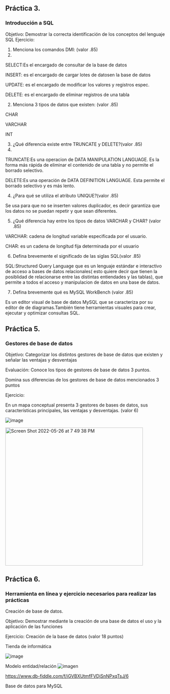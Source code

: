 ## Práctica 3.
### Introducción a SQL
Objetivo: Demostrar la correcta identificación de los conceptos del lenguaje SQL
Ejercicio:

1. Menciona los comandos DMl: (valor .85)
2. 
SELECT:Es el encargado de consultar de la base de datos

INSERT: es el encargado de cargar lotes de datosen la base de datos

UPDATE: es el encargado de modificar los valores y registros espec.

DELETE: es el encargado de eliminar registros de una tabla

2. Menciona 3 tipos de datos que existen: (valor .85)

CHAR

VARCHAR

INT

3. ¿Qué diferencia existe entre TRUNCATE y DELETE?(valor .85)
4. 
TRUNCATE:Es una operacion de DATA MANIPULATION LANGUAGE. Es la forma más rápida de eliminar el contenido de una tabla y no permite el borrado selectivo.

DELETE:Es una operación de DATA DEFINITION LANGUAGE. Esta permite el borrado selectivo y es más lento.

4. ¿Para qué se utiliza el atributo UNIQUE?(valor .85)

Se usa para que no se inserten valores duplicador, es decir garantiza que los datos no se puedan repetir y que sean diferentes.


5. ¿Qué diferencia hay entre los tipos de datos VARCHAR y CHAR? (valor .85)

VARCHAR: cadena de longitud variable especificada por el usuario.

CHAR: es un cadena de longitud fija determinada por el usuario

6. Defina brevemente el significado de las siglas SQL(valor .85)

SQL:Structured Query Language que es un lenguaje estándar e interactivo de acceso a bases de datos relacionales( esto quiere decir que tienen la posiblidad de relacionarse entre las distintas entiendades y las tablas), que permite  a todos el acceso y manipulacion de datos en una base de datos. 

7. Defina brevemente qué es MySQL WorkBench (valor .85)

Es un editor visual de base de datos MySQL que se caracteriza por su editor de de diagramas.También tiene herramientas visuales para crear, ejecutar y optimizar consultas SQL.

## Práctica 5.
### Gestores de base de datos

Objetivo: Categorizar los distintos gestores de base de datos que existen y señalar las
ventajas y desventajas

Evaluación: Conoce los tipos de gestores de base de datos 3 puntos.

Domina sus diferencias de los gestores de base de datos mencionados 3 puntos

Ejercicio:


En un mapa conceptual presenta 3 gestores de bases de datos, sus características
principales, las ventajas y desventajas. (valor 6)

![image](https://user-images.githubusercontent.com/91554777/170415427-e2b7321b-a97f-43b0-ac24-6e506c307e6b.png)

<img width="432" alt="Screen Shot 2022-05-26 at 7 49 38 PM" src="https://user-images.githubusercontent.com/103067169/170606964-1d5c81b1-091a-4c29-9554-2431b0468bc8.png">


## Práctica 6.
### Herramienta en línea y ejercicio necesarios para realizar las prácticas

Creación de base de datos.

Objetivo: Demostrar mediante la creación de una base de datos el uso y la aplicación de
las funciones

Ejercicio: Creación de la base de datos (valor 18 puntos)

Tienda de informática

![image](https://user-images.githubusercontent.com/91554777/170415101-717bca19-3644-46a9-8a57-8d5940c5d283.png)




Modelo entidad/relación
![imagen](https://user-images.githubusercontent.com/103067169/170528302-a34a2aea-62d5-4de1-b668-4c1f002fe29d.png)


https://www.db-fiddle.com/f/iGVBXUtmfFVDjSnNPxqTsJ/6

Base de datos para MySQL
